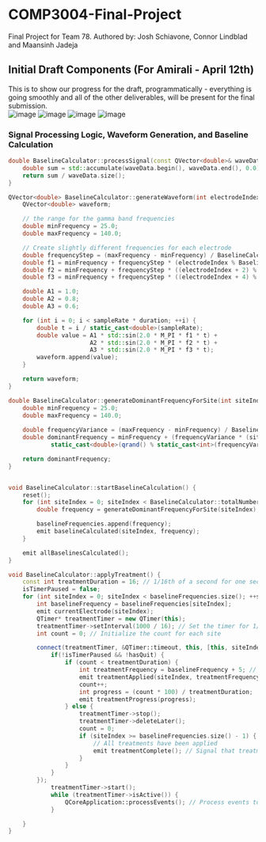# COMP3004-Final-Project
Final Project for Team 78. Authored by: Josh Schiavone, Connor Lindblad and Maansinh Jadeja
## Initial Draft Components (For Amirali - April 12th)
This is to show our progress for the draft, programmatically - everything is going smoothly and all of the other deliverables, will be present for the final submission. <br/>
![image](https://github.com/josh0xA/COMP3004-Final-Project/assets/29878743/de4b7944-757e-4b87-a6f2-b1d2c5368f39)
![image](https://github.com/josh0xA/COMP3004-Final-Project/assets/29878743/e416750f-ac7e-4ce5-b104-e8b5871b3ea5)
![image](https://github.com/josh0xA/COMP3004-Final-Project/assets/29878743/202f6d68-9d61-425b-8dba-758394acb0cd)
![image](https://github.com/josh0xA/COMP3004-Final-Project/assets/29878743/73ed18e9-ece7-41a3-bc3b-afa151619fdd) <br/>
### Signal Processing Logic, Waveform Generation, and Baseline Calculation
```cpp
double BaselineCalculator::processSignal(const QVector<double>& waveData) {
    double sum = std::accumulate(waveData.begin(), waveData.end(), 0.0);
    return sum / waveData.size();
}

QVector<double> BaselineCalculator::generateWaveform(int electrodeIndex, int sampleRate, int duration) {
    QVector<double> waveform;

    // the range for the gamma band frequencies
    double minFrequency = 25.0; 
    double maxFrequency = 140.0; 

    // Create slightly different frequencies for each electrode
    double frequencyStep = (maxFrequency - minFrequency) / BaselineCalculator::totalNumberOfSites;
    double f1 = minFrequency + frequencyStep * (electrodeIndex % BaselineCalculator::totalNumberOfSites);
    double f2 = minFrequency + frequencyStep * ((electrodeIndex + 2) % BaselineCalculator::totalNumberOfSites); // Offset by 2 to ensure it's different from f1
    double f3 = minFrequency + frequencyStep * ((electrodeIndex + 4) % BaselineCalculator::totalNumberOfSites); // Offset by 4 to ensure it's different from f1 and f2

    double A1 = 1.0;
    double A2 = 0.8;
    double A3 = 0.6;

    for (int i = 0; i < sampleRate * duration; ++i) {
        double t = i / static_cast<double>(sampleRate);
        double value = A1 * std::sin(2.0 * M_PI * f1 * t) +
                       A2 * std::sin(2.0 * M_PI * f2 * t) +
                       A3 * std::sin(2.0 * M_PI * f3 * t);
        waveform.append(value);
    }

    return waveform;
}

double BaselineCalculator::generateDominantFrequencyForSite(int siteIndex) {
    double minFrequency = 25.0;
    double maxFrequency = 140.0;
 
    double frequencyVariance = (maxFrequency - minFrequency) / BaselineCalculator::totalNumberOfSites;
    double dominantFrequency = minFrequency + (frequencyVariance * (siteIndex % BaselineCalculator::totalNumberOfSites)) + 
            static_cast<double>(qrand() % static_cast<int>(frequencyVariance));

    return dominantFrequency;
}


void BaselineCalculator::startBaselineCalculation() {
    reset();
    for (int siteIndex = 0; siteIndex < BaselineCalculator::totalNumberOfSites; ++siteIndex) {
        double frequency = generateDominantFrequencyForSite(siteIndex);

        baselineFrequencies.append(frequency);
        emit baselineCalculated(siteIndex, frequency);
    }

    emit allBaselinesCalculated();
}

void BaselineCalculator::applyTreatment() {
    const int treatmentDuration = 16; // 1/16th of a second for one second
    isTimerPaused = false;
    for (int siteIndex = 0; siteIndex < baselineFrequencies.size(); ++siteIndex) {
        int baselineFrequency = baselineFrequencies[siteIndex];
        emit currentElectrode(siteIndex);
        QTimer* treatmentTimer = new QTimer(this);
        treatmentTimer->setInterval(1000 / 16); // Set the timer for 1/16th of a second
        int count = 0; // Initialize the count for each site

        connect(treatmentTimer, &QTimer::timeout, this, [this, siteIndex, baselineFrequency, treatmentTimer, treatmentDuration, &count]() mutable {
            if(!isTimerPaused && !hasQuit) {
                if (count < treatmentDuration) {
                    int treatmentFrequency = baselineFrequency + 5; // Apply a 5Hz offset
                    emit treatmentApplied(siteIndex, treatmentFrequency);
                    count++;
                    int progress = (count * 100) / treatmentDuration; 
                    emit treatmentProgress(progress); 
                } else {
                    treatmentTimer->stop(); 
                    treatmentTimer->deleteLater(); 
                    count = 0;
                    if (siteIndex >= baselineFrequencies.size() - 1) {
                        // All treatments have been applied
                        emit treatmentComplete(); // Signal that treatment is complete
                    }
                }
            }
        });
            treatmentTimer->start();
            while (treatmentTimer->isActive()) {
                QCoreApplication::processEvents(); // Process events to avoid blocking the UI
            }

    }
}
```
